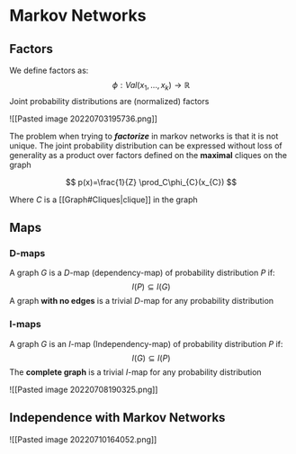 # Markov Networks
## Factors
We define factors as:
$$
\phi: Val(x_{1},\ldots,x_{k})\to\mathbb{R}
$$
Joint probability distributions are (normalized) factors

![[Pasted image 20220703195736.png]]


The problem when trying to ***factorize*** in markov networks is that it is not unique. The joint probability distribution can be expressed without loss of generality as a product over factors defined on the **maximal** cliques on the graph

$$
p(x)=\frac{1}{Z}
\prod_C\phi_{C}(x_{C})
$$

Where $C$ is a [[Graph#Cliques|clique]] in the graph

## Maps
### D-maps
A graph $G$ is a $D$-map (dependency-map) of probability distribution $P$ if:
$$
I(P)\subseteq I(G)
$$
A graph **with no edges** is a trivial $D$-map for any probability distribution

### I-maps
A graph $G$ is an $I$-map (Independency-map) of probability distribution $P$ if:
$$
I(G)\subseteq I(P)
$$
The **complete graph** is a trivial $I$-map for any probability distribution

![[Pasted image 20220708190325.png]]


## Independence with Markov Networks

![[Pasted image 20220710164052.png]]

